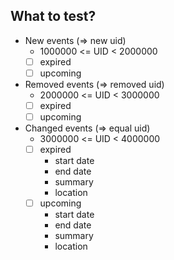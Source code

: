 ## What to test?

- New events (=> new uid)
  - 1000000 <= UID < 2000000
  - [ ] expired
  - [ ] upcoming
- Removed events (=> removed uid)
  - 2000000 <= UID < 3000000
  - [ ] expired
  - [ ] upcoming
- Changed events (=> equal uid)
  - 3000000 <= UID < 4000000
  - [ ] expired
    - start date
    - end date
    - summary
    - location
  - [ ] upcoming
    - start date
    - end date
    - summary
    - location

